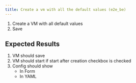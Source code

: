 ```yaml
---
title: Create a vm with all the default values (e2e_be)
---
```

1. Create a VM with all default values
1. Save

## Expected Results
1. VM should save
1. VM should start if start after creation checkbox is checked
1. Config should show
    - In Form
    - In YAML
